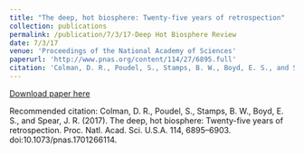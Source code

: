 ```yaml
---
title: "The deep, hot biosphere: Twenty-five years of retrospection"
collection: publications
permalink: /publication/7/3/17-Deep Hot Biosphere Review
date: 7/3/17
venue: 'Proceedings of the National Academy of Sciences'
paperurl: 'http://www.pnas.org/content/114/27/6895.full'
citation: 'Colman, D. R., Poudel, S., Stamps, B. W., Boyd, E. S., and Spear, J. R. (2017). The deep, hot biosphere: Twenty-five years of retrospection. Proc. Natl. Acad. Sci. U.S.A. 114, 6895–6903. doi:10.1073/pnas.1701266114.'
---
```


<a href='http://www.pnas.org/content/114/27/6895.full'>Download paper here</a>

Recommended citation: Colman, D. R., Poudel, S., Stamps, B. W., Boyd, E. S., and Spear, J. R. (2017). The deep, hot biosphere: Twenty-five years of retrospection. Proc. Natl. Acad. Sci. U.S.A. 114, 6895–6903. doi:10.1073/pnas.1701266114.